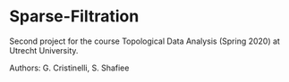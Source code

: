 # Sparse-Filtration
Second project for the course Topological Data Analysis (Spring 2020) at Utrecht University.

Authors: G. Cristinelli, S. Shafiee
